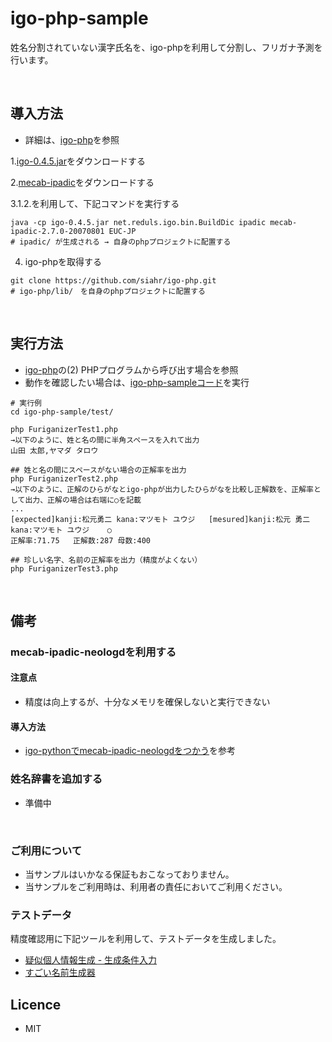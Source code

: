 # igo-php-sample
姓名分割されていない漢字氏名を、igo-phpを利用して分割し、フリガナ予測を行います。


<br />

## 導入方法
* 詳細は、[igo-php](https://github.com/siahr/igo-php/tree/138ee9689c1dc8bf066049c65d9582fbfe34b851)を参照

1.[igo-0.4.5.jar](https://ja.osdn.net/projects/igo/releases/55029)をダウンロードする

2.[mecab-ipadic](https://sourceforge.net/projects/mecab/files/mecab-ipadic/2.7.0-20070801/)をダウンロードする

3.1.2.を利用して、下記コマンドを実行する

```
java -cp igo-0.4.5.jar net.reduls.igo.bin.BuildDic ipadic mecab-ipadic-2.7.0-20070801 EUC-JP
# ipadic/ が生成される → 自身のphpプロジェクトに配置する
```

4. igo-phpを取得する

```
git clone https://github.com/siahr/igo-php.git
# igo-php/lib/　を自身のphpプロジェクトに配置する
```

<br />

## 実行方法
* [igo-php](https://github.com/siahr/igo-php/tree/138ee9689c1dc8bf066049c65d9582fbfe34b851)の(2) PHPプログラムから呼び出す場合を参照
* 動作を確認したい場合は、[igo-php-sampleコード](https://github.com/itoshige/igo-php-sample/tree/master/test)を実行

```
# 実行例
cd igo-php-sample/test/

php FuriganizerTest1.php
→以下のように、姓と名の間に半角スペースを入れて出力
山田 太郎,ヤマダ タロウ

## 姓と名の間にスペースがない場合の正解率を出力
php FuriganizerTest2.php
→以下のように、正解のひらがなとigo-phpが出力したひらがなを比較し正解数を、正解率として出力、正解の場合は右端に○を記載
...
[expected]kanji:松元勇二 kana:マツモト ユウジ   [mesured]kanji:松元 勇二 kana:マツモト ユウジ    ○
正解率:71.75	正解数:287	母数:400

## 珍しい名字、名前の正解率を出力（精度がよくない）
php FuriganizerTest3.php
```

<br />

## 備考
### mecab-ipadic-neologdを利用する
#### 注意点
* 精度は向上するが、十分なメモリを確保しないと実行できない

#### 導入方法
* [igo-pythonでmecab-ipadic-neologdをつかう](https://qiita.com/zabeth129/items/0d39e94862cb558015f0)を参考

### 姓名辞書を追加する
* 準備中

<br />

### ご利用について
* 当サンプルはいかなる保証もおこなっておりません。
* 当サンプルをご利用時は、利用者の責任においてご利用ください。

### テストデータ
精度確認用に下記ツールを利用して、テストデータを生成しました。
* [疑似個人情報生成 - 生成条件入力](https://hogehoge.tk/personal/generator/?)
* [すごい名前生成器](https://namegen.jp/)


## Licence
* MIT
